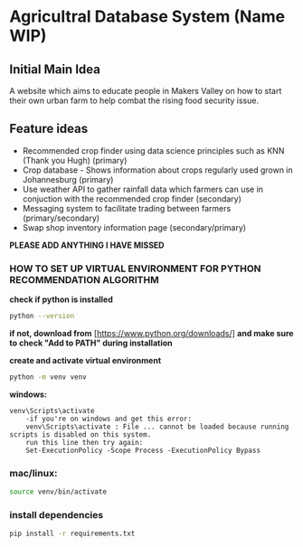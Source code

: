 # Agricultral Database System (Name WIP)

## Initial Main Idea
A website which aims to educate people in Makers Valley on how to start their own urban farm to help combat the rising food security issue.

## Feature ideas
- Recommended crop finder using data science principles such as KNN (Thank you Hugh) (primary)
- Crop database - Shows information about crops regularly used grown in Johannesburg (primary)
- Use weather API to gather rainfall data which farmers can use in conjuction with the recommended crop finder (secondary)
- Messaging system to facilitate trading between farmers (primary/secondary)
- Swap shop inventory information page (secondary/primary)


**PLEASE ADD ANYTHING I HAVE MISSED**


### HOW TO SET UP VIRTUAL ENVIRONMENT FOR PYTHON RECOMMENDATION ALGORITHM

**check if python is installed**
```bash
python --version
```

**if not, download from** [https://www.python.org/downloads/]
**and make sure to check \"Add to PATH\" during installation**


**create and activate virtual environment**
```bash
python -m venv venv
```

**windows:**
```
venv\Scripts\activate
    -if you're on windows and get this error:
    venv\Scripts\activate : File ... cannot be loaded because running scripts is disabled on this system.
    run this line then try again:
    Set-ExecutionPolicy -Scope Process -ExecutionPolicy Bypass
```
### mac/linux:
```bash
source venv/bin/activate
```
### install dependencies
```bash
pip install -r requirements.txt
```
